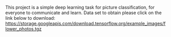 This project is a simple deep learning task for picture classification, for everyone to communicate and learn. Data set to obtain please click on the link below to download: 
https://storage.googleapis.com/download.tensorflow.org/example_images/flower_photos.tgz
